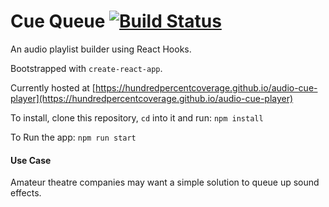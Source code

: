 # Cue Queue [![Build Status](https://travis-ci.com/HundredPercentCoverage/audio-cue-player.svg?branch=master)](https://travis-ci.com/HundredPercentCoverage/audio-cue-player)
An audio playlist builder using React Hooks.

Bootstrapped with `create-react-app`.

Currently hosted at [https://hundredpercentcoverage.github.io/audio-cue-player](https://hundredpercentcoverage.github.io/audio-cue-player)

To install, clone this repository, `cd` into it and run:
`npm install`

To Run the app:
`npm run start`

#### Use Case

Amateur theatre companies may want a simple solution to queue up sound effects.